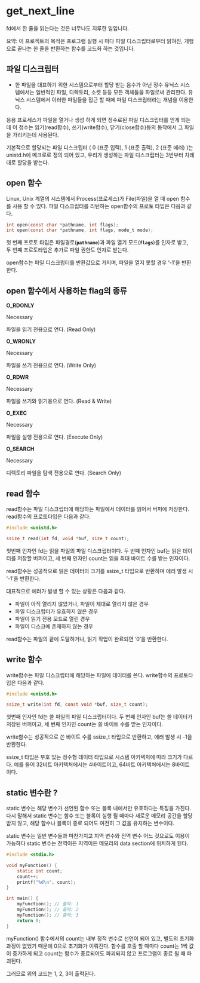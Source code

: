 # get_next_line
fd에서 한 줄을 읽는다는 것은 너무나도 지루한 일입니다.

요약: 이 프로젝트의 목적은 프로그램 실행 시 마다 파일 디스크립터로부터 읽혀진, 개행으로 끝나는 한 줄을 반환하는 함수를 코드화 하는 것입니다.



## 파일 디스크립터
- 한 파일을 대표하기 위한 시스템으로부터 할당 받는 음수가 아닌 정수
유닉스 시스템에서는 일반적인 파일, 디렉토리, 소켓 등등 모든 객체들을 파일로써 관리한다. 유닉스 시스템에서 이러한 파일들을 접근 할 때에 파일 디스크립터라는 개념을 이용한다.

응용 프로세스가 파일을 열거나 생성 하게 되면 정수로된 파일 디스크립터를 얻게 되는데 이 정수는 읽기(read함수), 쓰기(write함수), 닫기(close함수)등의 동작에서 그 파일을 가리키는데 사용된다.

기본적으로 할당되는 파일 디스크립터 ( 0 (표준 입력), 1 (표준 출력), 2 (표준 에러) )는 unistd.h에 메크로로 정의 되어 있고, 우리가 생성하는 파일 디스크립터는 3번부터 차례대로 할당을 받는다.



## open 함수

Linux, Unix 계열의 시스템에서 Process(프로세스)가 File(파일)을 열 때 open 함수를 사용 할 수 있다. 파일 디스크립터를 리턴하는 open함수의 프로토 타입은 다음과 같다.

```c
int open(const char *pathname, int flags);
int open(const char *pathname, int flags, mode_t mode);
```

첫 번째 프로토 타입은 파일경로(**`pathname`**)과 파일 열기 모드(**`flags`**)를 인자로 받고, 두 번쨰 프로토타입은 추가로 파일 권한도 인자로 받는다.

open함수는 파일 디스크립터를 반환값으로 가지며, 파일을 열지 못할 경우 ‘-1’을 반환한다.



## open 함수에서 사용하는 flag의 종류

**O_RDONLY**

Necessary

파일을 읽기 전용으로 연다. (Read Only)

**O_WRONLY**

Necessary

파일을 쓰기 전용으로 연다. (Write Only)

**O_RDWR**

Necessary

파일을 쓰기와 읽기용으로 연다. (Read & Write)

**O_EXEC**

Necessary

파일을 실행 전용으로 연다. (Execute Only)

**O_SEARCH**

Necessary

디렉토리 파일을 탐색 전용으로 연다. (Search Only)



## read 함수

read함수는 파일 디스크립터에 해당하는 파일에서 데이터를 읽어서 버퍼에 저장한다. read함수의 프로토타입은 다음과 같다.

```c
#include <unistd.h>

ssize_t read(int fd, void *buf, size_t count);
```

첫번째 인자인 fd는 읽을 파일의 파일 디스크립터이다. 두 번째 인자인 buf는 읽은 데이터를 저장할 버퍼이고, 세 번째 인자인 count는 읽을 최대 바이트 수를 받는 인자이다.

read함수는 성공적으로 읽은 데이터의 크기를 ssize_t 타입으로 반환하며 에러 발생 시 ‘-1’을 반환한다.

대표적으로 에러가 발생 할 수 있는 상황은 다음과 같다.

- 파일이 아직 열리지 않았거나, 파일이 제대로 열리지 않은 경우
- 파일 디스크립터가 유효하지 않은 경우
- 파일이 읽기 전용 모드로 열린 경우
- 파일이 디스크에 존재하지 않는 경우

read함수는 파일의 끝에 도달하거나, 읽기 작업이 완료되면 ‘0’을 반환한다.



## write 함수

write함수는 파일 디스크립터에 해당하는 파일에 데이터를 쓴다. write함수의 프로토타입은 다음과 같다.

```c
#include <unistd.h>

ssize_t write(int fd, const void *buf, size_t count);
```

첫번째 인자인 fd는 쓸 파일의 파일 디스크립터이다. 두 번째 인자인 buf는 쓸 데이터가 저장된 버퍼이고,  세 번째 인자인 count는 쓸 바이트 수를 받는 인자이다.

write함수는 성공적으로 쓴 바이트 수를 ssize_t 타입으로 반환하고, 에러 발생 시 -1을 반환한다.

ssize_t 타입은 부호 있는 정수형 데이터 타입으로 시스템 아키텍처에 따라 크기가 다르다. 예를 들어 32비트 아키텍처에서는 4바이트이고, 64비트 아키텍처에서는 8바이트이다.



## static 변수란 ?
static 변수는 해당 변수가 선언된 함수 또는 블록 내에서만 유효하다는 특징을 가진다. 다시 말해서 static 변수는 함수 또는 블록이 실행 될 때마다 새로운 메모리 공간을 할당 받지 않고, 해당 함수나 블록이 종료 되어도 여전히 그 값을 유지하는 변수이다.

static 변수는 일반 변수들과 마찬가지고 지역 변수와 전역 변수 어느 것으로도 이용이 가능하다 static 변수는 전역이든 지역이든 메모리의 data section에 위치하게 된다.

```c
#include <stdio.h>

void myFunction() {
    static int count;
    count++;
    printf("%d\n", count);
}

int main() {
    myFunction(); // 출력: 1
    myFunction(); // 출력: 2
    myFunction(); // 출력: 3
    return 0;
}
```
myFunction() 함수에서의 count는 내부 정적 변수로 선언이 되어 있고, 별도의 초기화 과정이 없었기 때문에 0으로 초기화가 이뤄진다. 함수를 호출 할 때마다 count는 1씩 값이 증가하게 되고 count는 함수가 종료되어도 파괴되지 않고 프로그램이 종료 될 때 파괴된다.

그러므로 위의 코드는 1, 2, 3이 출력된다.
